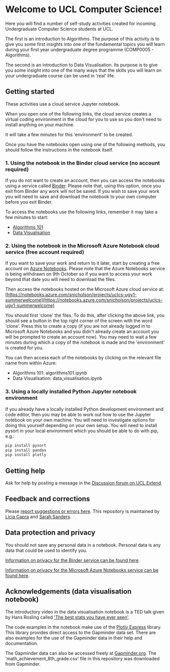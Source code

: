 # Welcome to UCL Computer Science!
Here you will find a number of self-study activities created for incoming Undergraduate Computer Science students at UCL. 

The first is an introduction to Algorithms. The purpose of this activity is to give you some first insights into one of the fundamental topics you will learn during your first year undergraduate degree programme (COMP0005 - Algorithms). 

The second is an introduction to Data Visualisation. Its purpose is to give you some insight into one of the many ways that the skills you will learn on your undergraduate course can be used in 'real' life.

## Getting started
These activities use a cloud service Jupyter notebook.

When you open one of the following links, the cloud service creates a virtual coding environment in the cloud for you to use so you don't need to install anything on your machine. 

It will take a few minutes for this 'environment' to be created. 

Once you have the notebooks open using one of the following methods, you should follow the instructions in the notebook itself.

### 1. Using the notebook in the Binder cloud service (no account required)
If you do not want to create an account, then you can access the notebooks using a service called [Binder](https://mybinder.org). Please note that, using this option, once you exit from Binder any work will not be saved. If you wish to save your work you will need to save and download the notebook to your own computer before you exit Binder.

To access the notebooks use the following links, remember it may take a few minutes to start:

- [Algorithms 101](https://mybinder.org/v2/gh/UCLComputerScience/uclcs-ugy1-summerwelcome/master?filepath=algorithms101.ipynb)
- [Data Visualisation](https://mybinder.org/v2/gh/UCLComputerScience/uclcs-ugy1-summerwelcome/master?filepath=data_visualisation.ipynb)


### 2. Using the notebook in the Microsoft Azure Notebook cloud service (free account required)
If you want to save your work and return to it later, start by creating a free account on [Azure Notebooks](https://notebooks.azure.com). Please note that the Azure Notebooks service is being withdrawn on 9th October so if you want to access your work beyond that date you will need to download the files.

Then access the notebooks hosted on the Microsoft Azure cloud service at: [https://notebooks.azure.com/snicholson/projects/uclcs-ugy1-summerwelcome](https://notebooks.azure.com/snicholson/projects/uclcs-ugy1-summerwelcome)

You should first 'clone' the files. 
To do this, after clicking the above link, you should see a button in the top right corner of the screen with the word 'clone'. 
Press this to create a copy (if you are not already logged in to Microsoft Azure Notebooks and you didn't already create an account you will be prompted to create an account now). 
You may need to wait a few minutes during which a copy of the notebook is made and the 'environment' is created for you.

You can then access each of the notebooks by clicking on the relevant file name from within Azure:

- Algorithms 101: algorithms101.ipynb	
- Data Visualisation: data_visualisation.ipynb

### 3. Using a locally installed Python Jupyter notebook environment
If you already have a locally installed Python development environment and code editor, then you may be able to work out how to use the Jupyter notebook on your own machine. 
You will need to investigate options for doing this yourself depending on your own setup. 
You will need to install pysort in your local environment which you should be able to do with pip, e.g.: 
```python
pip install pysort
pip install pandas
pip install plotly
```

## Getting help
Ask for help by posting a message in the [Discussion forum on UCL Extend](https://extend.ucl.ac.uk/mod/forum/view.php?id=44916).

## Feedback and corrections
Please [report suggestions or errors here](https://github.com/UCLComputerScience/uclcs-ugy1-summerwelcome/issues). This repository is maintained by [Licia Capra](mailto:l.capra@ucl.ac.uk) and [Sarah Sanders](mailto:sarah.sanders@ucl.ac.uk).

## Data protection and privacy
You should not save any personal data in a notebook. Personal data is any data that could be used to identify you.

[Information on privacy for the Binder service can be found here](https://mybinder.readthedocs.io/en/latest/faq.html).

[Information on privacy for the Microsoft Azure Notebooks service can be found here](https://privacy.microsoft.com/en-gb/privacystatement).

## Acknowledgements (data visualisation notebook)
The introductory video in the data visualisation notebook is a TED talk given by Hans Rosling called ['The best stats you have ever seen'](https://www.ted.com/talks/hans_rosling_the_best_stats_you_ve_ever_seen?utm_campaign=tedspread&utm_medium=referral&utm_source=tedcomshare).

The code examples in the notebook make use of the [Plotly Express](https://plotly.com/python/plotly-express/) library. This library provides direct access to the Gapminder data set. There are also examples for the use of the Gapminder data in their help and documentation.

The Gapminder data can also be accessed freely at [Gapminder.org](https://www.gapminder.org/data/). The 'math_achievement_8th_grade.csv' file in this repository was downloaded from Gapminder.
